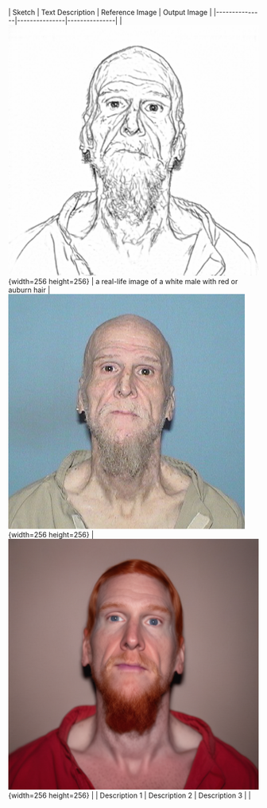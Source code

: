 | Sketch     | Text Description      | Reference Image      | Output Image |
|---------------|---------------|---------------|
| ![Image 1](./sketches/1_sketch.png){width=256 height=256} | a real-life image of a white male with red or auburn hair | ![Image 2](./reference_images/1.png){width=256 height=256} |  ![Image 3](./output_images/1_output.png){width=256 height=256}   |
| Description 1 | Description 2 | Description 3 |   |
